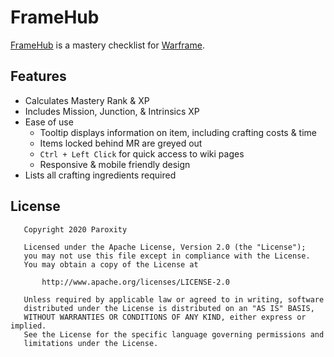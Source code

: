 # FrameHub
[FrameHub](https://framehub.paroxity.net/) is a mastery checklist for [Warframe](https://warframe.com/).

## Features
- Calculates Mastery Rank & XP
- Includes Mission, Junction, & Intrinsics XP
- Ease of use
  - Tooltip displays information on item, including crafting costs & time
  - Items locked behind MR are greyed out
  - `Ctrl + Left Click` for quick access to wiki pages
  - Responsive & mobile friendly design
- Lists all crafting ingredients required

## License
```
   Copyright 2020 Paroxity

   Licensed under the Apache License, Version 2.0 (the "License");
   you may not use this file except in compliance with the License.
   You may obtain a copy of the License at

       http://www.apache.org/licenses/LICENSE-2.0

   Unless required by applicable law or agreed to in writing, software
   distributed under the License is distributed on an "AS IS" BASIS,
   WITHOUT WARRANTIES OR CONDITIONS OF ANY KIND, either express or implied.
   See the License for the specific language governing permissions and
   limitations under the License.
```